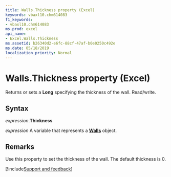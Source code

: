 ```yaml
---
title: Walls.Thickness property (Excel)
keywords: vbaxl10.chm614083
f1_keywords:
- vbaxl10.chm614083
ms.prod: excel
api_name:
- Excel.Walls.Thickness
ms.assetid: b26340d2-e6fc-88cf-47af-b0e0250c492e
ms.date: 05/18/2019
localization_priority: Normal
---
```



# Walls.Thickness property (Excel)

Returns or sets a **Long** specifying the thickness of the wall. Read/write.


## Syntax

_expression_.**Thickness**

_expression_ A variable that represents a **[Walls](Excel.Walls(object).md)** object.


## Remarks

Use this property to set the thickness of the wall. The default thickness is 0.




[!include[Support and feedback](~/includes/feedback-boilerplate.md)]
